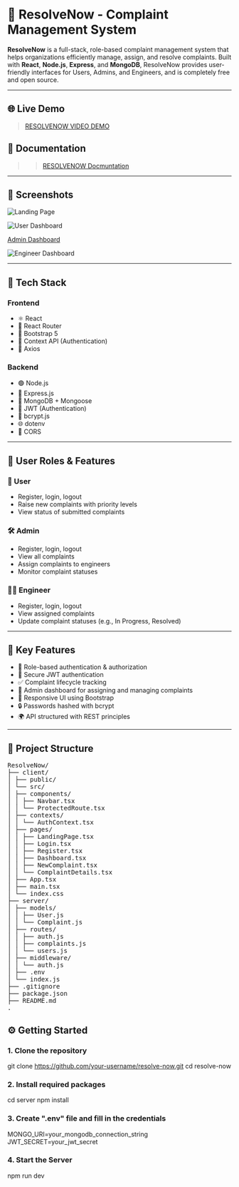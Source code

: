 # 🚀 ResolveNow - Complaint Management System

**ResolveNow** is a full-stack, role-based complaint management system that helps organizations efficiently manage, assign, and resolve complaints. Built with **React**, **Node.js**, **Express**, and **MongoDB**, ResolveNow provides user-friendly interfaces for Users, Admins, and Engineers, and is completely free and open source.

---

## 🌐 Live Demo

> [RESOLVENOW VIDEO DEMO](https://drive.google.com/file/d/1ZixwcdQ-nGFCZ_iS4Qb9gQa8HqCDxFzK/view?usp=drive_link)

## 📝 Documentation 

> > [RESOLVENOW Docmuntation](https://drive.google.com/file/d/1SmXXPCTkJ6aMCw0Rr_MW6yshMyGoOcEx/view?usp=drive_link) 

---

## 📸 Screenshots

![Landing Page](https://github.com/user-attachments/assets/0269f609-b612-4d26-adc1-3667a97fc3a8)

![User Dashboard](https://github.com/user-attachments/assets/7421860f-aa58-4834-adc6-061a8e3d5a6f)

[Admin Dashboard](https://github.com/user-attachments/assets/11113000-8c01-4f4b-b898-2425ed9d559d)

![Engineer Dashboard](https://github.com/user-attachments/assets/7d42e620-e363-4e29-8e9f-b371e8650243)

---

## 🧰 Tech Stack

### Frontend
- ⚛️ React
- 🔄 React Router
- 🎨 Bootstrap 5
- 🔐 Context API (Authentication)
- 📡 Axios

### Backend
- 🟢 Node.js
- 🚀 Express.js
- 🍃 MongoDB + Mongoose
- 🔐 JWT (Authentication)
- 🔑 bcrypt.js
- 🌐 dotenv
- 🔄 CORS

---

## 👥 User Roles & Features

### 👤 User
- Register, login, logout
- Raise new complaints with priority levels
- View status of submitted complaints

### 🛠 Admin
- Register, login, logout
- View all complaints
- Assign complaints to engineers
- Monitor complaint statuses

### 🧑‍🔧 Engineer
- Register, login, logout
- View assigned complaints
- Update complaint statuses (e.g., In Progress, Resolved)

---

## 🧾 Key Features

- 🚪 Role-based authentication & authorization
- 🎯 Secure JWT authentication
- ✅ Complaint lifecycle tracking
- 🧰 Admin dashboard for assigning and managing complaints
- 📱 Responsive UI using Bootstrap
- 🔒 Passwords hashed with bcrypt
- 🌍 API structured with REST principles

---

## 📁 Project Structure
<pre>
ResolveNow/
├── client/
│ ├── public/
│ └── src/
│ ├── components/
│ │ ├── Navbar.tsx
│ │ └── ProtectedRoute.tsx
│ ├── contexts/
│ │ └── AuthContext.tsx
│ ├── pages/
│ │ ├── LandingPage.tsx
│ │ ├── Login.tsx
│ │ ├── Register.tsx
│ │ ├── Dashboard.tsx
│ │ ├── NewComplaint.tsx
│ │ └── ComplaintDetails.tsx
│ ├── App.tsx
│ ├── main.tsx
│ └── index.css
├── server/
│ ├── models/
│ │ ├── User.js
│ │ └── Complaint.js
│ ├── routes/
│ │ ├── auth.js
│ │ ├── complaints.js
│ │ └── users.js
│ ├── middleware/
│ │ └── auth.js
│ ├── .env
│ └── index.js
├── .gitignore
├── package.json
├── README.md
.
</pre>



## ⚙️ Getting Started

### 1. Clone the repository
git clone https://github.com/your-username/resolve-now.git
cd resolve-now

### 2. Install required packages
cd server
npm install

### 3. Create ".env" file and fill in the credentials
MONGO_URI=your_mongodb_connection_string
JWT_SECRET=your_jwt_secret

### 4. Start the Server
npm run dev


